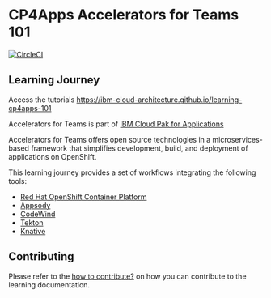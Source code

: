 # CP4Apps Accelerators for Teams 101

[![CircleCI](https://circleci.com/gh/ibm-cloud-architecture/learning-cp4apps-101.svg?style=svg)](https://circleci.com/gh/ibm-cloud-architecture/Learning-Kabanero-101)


## Learning Journey
Access the tutorials https://ibm-cloud-architecture.github.io/learning-cp4apps-101

Accelerators for Teams is part of [IBM Cloud Pak for Applications](https://www.ibm.com/support/knowledgecenter/SSCSJL/about-overview.html)


Accelerators for Teams offers open source technologies in a microservices-based framework that simplifies development, build, and deployment of applications on OpenShift.

This learning journey provides a set of workflows integrating the following tools:
- [Red Hat OpenShift Container Platform](https://docs.openshift.com/container-platform/)
- [Appsody](https://appsody.dev/)
- [CodeWind](https://codewind.dev)
- [Tekton](https://tekton.dev)
- [Knative](https://knative.dev/)



## Contributing
Please refer to the [how to contribute?](CONTRIBUTING.md) on how you can contribute to the learning documentation.
